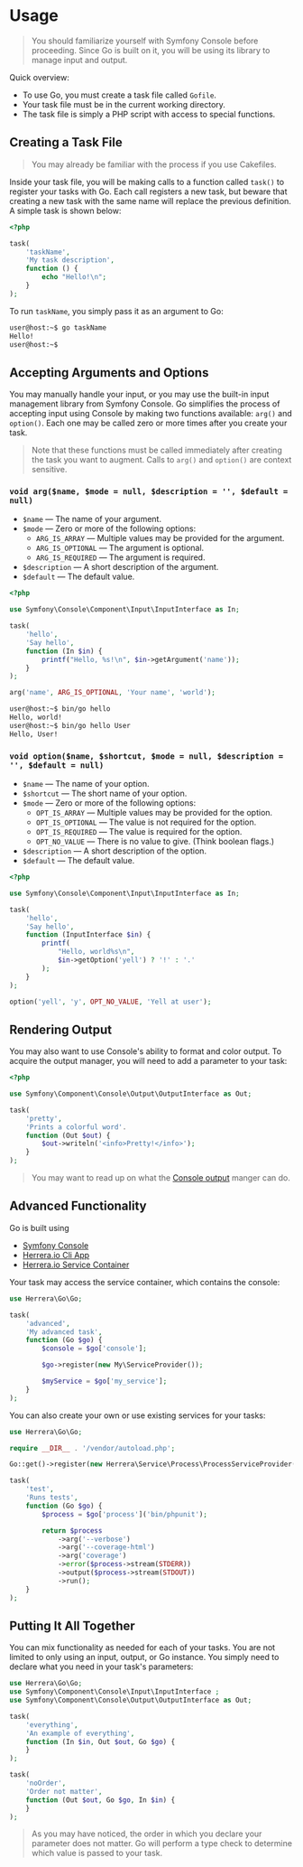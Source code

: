 Usage
=====

> You should familiarize yourself with Symfony Console before proceeding. Since
> Go is built on it, you will be using its library to manage input and output.

Quick overview:

- To use Go, you must create a task file called `Gofile`.
- Your task file must be in the current working directory.
- The task file is simply a PHP script with access to special functions.

Creating a Task File
--------------------

> You may already be familiar with the process if you use Cakefiles.

Inside your task file, you will be making calls to a function called `task()`
to register your tasks with Go. Each call registers a new task, but beware that
creating a new task with the same name will replace the previous definition. A
simple task is shown below:

```php
<?php

task(
    'taskName',
    'My task description',
    function () {
        echo "Hello!\n";
    }
);
```

To run `taskName`, you simply pass it as an argument to Go:

```sh
user@host:~$ go taskName
Hello!
user@host:~$
```

Accepting Arguments and Options
-------------------------------

You may manually handle your input, or you may use the built-in input management
library from Symfony Console. Go simplifies the process of accepting input using
Console by making two functions available: `arg()` and `option()`. Each one may
be called zero or more times after you create your task.

> Note that these functions must be called immediately after creating the
> task you want to augment. Calls to `arg()` and `option()` are context
> sensitive.


### `void arg($name, $mode = null, $description = '', $default = null)`

- `$name` &mdash; The name of your argument.
- `$mode` &mdash; Zero or more of the following options:
    - `ARG_IS_ARRAY` &mdash; Multiple values may be provided for the argument.
    - `ARG_IS_OPTIONAL` &mdash; The argument is optional.
    - `ARG_IS_REQUIRED` &mdash; The argument is required.
- `$description` &mdash; A short description of the argument.
- `$default` &mdash; The default value.

```php
<?php

use Symfony\Console\Component\Input\InputInterface as In;

task(
    'hello',
    'Say hello',
    function (In $in) {
        printf("Hello, %s!\n", $in->getArgument('name'));
    }
);

arg('name', ARG_IS_OPTIONAL, 'Your name', 'world');
```

```sh
user@host:~$ bin/go hello
Hello, world!
user@host:~$ bin/go hello User
Hello, User!
```

### `void option($name, $shortcut, $mode = null, $description = '', $default = null)`

- `$name` &mdash; The name of your option.
- `$shortcut` &mdash; The short name of your option.
- `$mode` &mdash; Zero or more of the following options:
    - `OPT_IS_ARRAY` &mdash; Multiple values may be provided for the option.
    - `OPT_IS_OPTIONAL` &mdash; The value is not required for the option.
    - `OPT_IS_REQUIRED` &mdash; The value is required for the option.
    - `OPT_NO_VALUE` &mdash; There is no value to give. (Think boolean flags.)
- `$description` &mdash; A short description of the option.
- `$default` &mdash; The default value.

```php
<?php

use Symfony\Console\Component\Input\InputInterface as In;

task(
    'hello',
    'Say hello',
    function (InputInterface $in) {
        printf(
            "Hello, world%s\n",
            $in->getOption('yell') ? '!' : '.'
        );
    }
);

option('yell', 'y', OPT_NO_VALUE, 'Yell at user');
```

Rendering Output
----------------

You may also want to use Console's ability to format and color output. To
acquire the output manager, you will need to add a parameter to your task:

```php
<?php

use Symfony\Component\Console\Output\OutputInterface as Out;

task(
    'pretty',
    'Prints a colorful word'.
    function (Out $out) {
        $out->writeln('<info>Pretty!</info>');
    }
);
```

> You may want to read up on what the [Console output][] manger can do.

Advanced Functionality
----------------------

Go is built using

- [Symfony Console][]
- [Herrera.io Cli App][]
- [Herrera.io Service Container][]

Your task may access the service container, which contains the console:

```php
use Herrera\Go\Go;

task(
    'advanced',
    'My advanced task',
    function (Go $go) {
        $console = $go['console'];

        $go->register(new My\ServiceProvider());

        $myService = $go['my_service'];
    }
);
```

You can also create your own or use existing services for your tasks:

```php
use Herrera\Go\Go;

require __DIR__ . '/vendor/autoload.php';

Go::get()->register(new Herrera\Service\Process\ProcessServiceProvider());

task(
    'test',
    'Runs tests',
    function (Go $go) {
        $process = $go['process']('bin/phpunit');

        return $process
            ->arg('--verbose')
            ->arg('--coverage-html')
            ->arg('coverage')
            ->error($process->stream(STDERR))
            ->output($process->stream(STDOUT))
            ->run();
    }
);

```

Putting It All Together
-----------------------

You can mix functionality as needed for each of your tasks. You are not limited
to only using an input, output, or Go instance. You simply need to declare what
you need in your task's parameters:

```php
use Herrera\Go\Go;
use Symfony\Component\Console\Input\InputInterface ;
use Symfony\Component\Console\Output\OutputInterface as Out;

task(
    'everything',
    'An example of everything',
    function (In $in, Out $out, Go $go) {
    }
);

task(
    'noOrder',
    'Order not matter',
    function (Out $out, Go $go, In $in) {
    }
);
```

> As you may have noticed, the order in which you declare your parameter does
> not matter. Go will perform a type check to determine which value is passed
> to your task.

[Console output]: http://symfony.com/doc/current/components/console/introduction.html#coloring-the-output
[Symfony Console]: http://symfony.com/doc/current/components/console/introduction.html
[Herrera.io Cli App]: https://github.com/herrera-io/php-cli-app
[Herrera.io Service Container]: https://github.com/herrera-io/php-service-container
